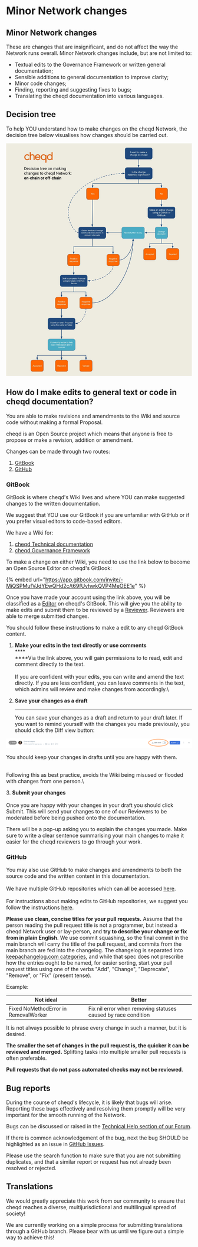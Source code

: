 # Minor Network changes

## **Minor Network changes**

These are changes that are insignificant, and do not affect the way the Network runs overall. Minor Network changes include, but are not limited to:

* Textual edits to the Governance Framework or written general documentation;
* Sensible additions to general documentation to improve clarity;
* Minor code changes;
* Finding, reporting and suggesting fixes to bugs;
* Translating the cheqd documentation into various languages.

## Decision tree

To help YOU understand how to make changes on the cheqd Network, the decision tree below visualises how changes should be carried out.

![Decision tree for Network Governance](<../.gitbook/assets/On-chain vs off-chain decision tree.jpg>)

## How do I make edits to general text or code in cheqd documentation?

You are able to make revisions and amendments to the Wiki and source code without making a formal Proposal.

cheqd is an Open Source project which means that anyone is free to propose or make a revision, addition or amendment.

Changes can be made through two routes:

1. [GitBook](https://docs.cheqd.io/governance/)
2. [GitHub](https://github.com/cheqd)

### GitBook

GitBook is where cheqd's Wiki lives and where YOU can make suggested changes to the written documentation.

We suggest that YOU use our GitBook if you are unfamiliar with GitHub or if you prefer visual editors to code-based editors.

We have a Wiki for:

1. [cheqd Technical documentation](https://docs.cheqd.io/node/)
2. [cheqd Governance Framework](https://docs.cheqd.io/governance/)

To make a change on either Wiki, you need to use the link below to become an Open Source Editor on cheqd's GitBook:

{% embed url="https://app.gitbook.com/invite/-MiQSPMufVJdYEwQHd2c/t69fUvhwkQVP4MeOEE1e" %}

Once you have made your account using the link above, you will be classified as a [Editor](https://docs.gitbook.com/collaboration/team-management/setting-up-permissions) on cheqd's GitBook. This will give you the ability to make edits and submit them to be reviewed by a  [Reviewer](https://docs.gitbook.com/collaboration/team-management/setting-up-permissions). Reviewers are able to merge submitted changes.

You should follow these instructions to make a edit to any cheqd GitBook content.

1. **Make your edits in the text directly or use comments**\
   ****\
   ****Via the link above, you will gain permissions to to read, edit and comment directly to the text.\
   \
   If you are confident with your edits, you can write and amend the text directly. If you are less confident, you can leave comments in the text, which admins will review and make changes from accordingly.\

2.  **Save your changes as a draft**

    ****

    You can save your changes as a draft and return to your draft later. If you want to remind yourself with the changes you made previously, you should click the Diff view button:

![](<../.gitbook/assets/image (2) (1).png>)

You should keep your changes in drafts until you are happy with them.

\
Following this as best practice, avoids the Wiki being misused or flooded with changes from one person.\


3\.   **Submit your changes**\
\
Once you are happy with your changes in your draft you should click Submit. This will send your changes to one of our Reviewers to be moderated before being pushed onto the documentation.&#x20;

There will be a pop-up asking you to explain the changes you made. Make sure to write a clear sentence summarising your main changes to make it easier for the cheqd reviewers to go through your work.



### GitHub

You may also use GitHub to make changes and amendments to both the source code and the written content in this documentation.\
\
We have multiple GitHub repositories which can all be accessed [here](https://github.com/cheqd).\
\
For instructions about making edits to GitHub repositories, we suggest you follow the instructions [here](https://docs.github.com/en/repositories/working-with-files/managing-files/editing-files).&#x20;

**Please use clean, concise titles for your pull requests.** Assume that the person reading the pull request title is not a programmer, but instead a cheqd Network user or lay-person, and **try to describe your change or fix from in plain English**. We use commit squashing, so the final commit in the main branch will carry the title of the pull request, and commits from the main branch are fed into the changelog. The changelog is separated into [keepachangelog.com categories](https://keepachangelog.com/en/1.0.0/), and while that spec does not prescribe how the entries ought to be named, for easier sorting, start your pull request titles using one of the verbs "Add", "Change", "Deprecate", "Remove", or "Fix" (present tense).

Example:

| Not ideal                            | Better                                                        |
| ------------------------------------ | ------------------------------------------------------------- |
| Fixed NoMethodError in RemovalWorker | Fix nil error when removing statuses caused by race condition |

It is not always possible to phrase every change in such a manner, but it is desired.

**The smaller the set of changes in the pull request is, the quicker it can be reviewed and merged.** Splitting tasks into multiple smaller pull requests is often preferable.

**Pull requests that do not pass automated checks may not be reviewed**.

## Bug reports

During the course of cheqd's lifecycle, it is likely that bugs will arise. Reporting these bugs effectively and resolving them promptly will be very important for the smooth running of the Network.

Bugs can be discussed or raised in the [Technical Help section of our Forum](https://github.com/cheqd/cheqd-node/discussions/categories/technical-help).

If there is common acknowledgement of the bug, next the bug SHOULD be highlighted as an issue in [GitHub Issues](https://github.com/cheqd/cheqd-node/issues).

Please use the search function to make sure that you are not submitting duplicates, and that a similar report or request has not already been resolved or rejected.

## Translations

We would greatly appreciate this work from our community to ensure that cheqd reaches a diverse, multijurisdictional and multilingual spread of society!

We are currently working on a simple process for submitting translations through a GitHub branch. Please bear with us until we figure out a simple way to achieve this!
